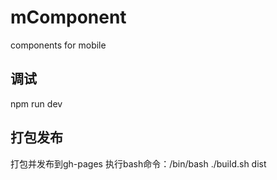# mComponent
components for mobile

## 调试
npm run dev

## 打包发布
打包并发布到gh-pages
执行bash命令：/bin/bash ./build.sh dist
